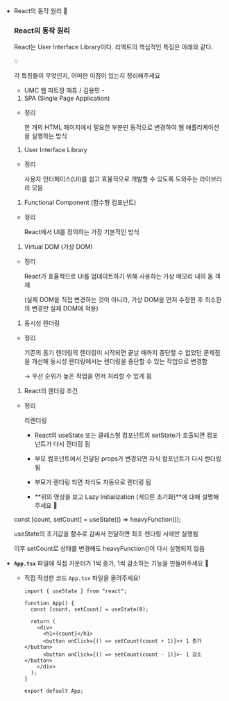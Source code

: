 - React의 동작 원리  🍠
    
    ### React의 동작 원리
    
    React는 User Interface Library이다. 리액트의 핵심적인 특징은 아래와 같다.
    
    <aside>
    💡
    
    각 특징들이 무엇인지, 어떠한 이점이 있는지 정리해주세요
    
    - UMC 웹 파트장 매튜 / 김용민 - 
    
    </aside>
    
    1. SPA (Single Page Application)
    - 정리
        
        한 개의 HTML 페이지에서 필요한 부분만 동적으로 변경하여 웹 애플리케이션을 실행하는 방식
        
    1. User Interface Library 
    - 정리
        
        사용자 인터페이스(UI)를 쉽고 효율적으로 개발할 수 있도록 도와주는 라이브러리 모음
        
    1. Functional Component (함수형 컴포넌트)
    - 정리
        
        React에서 UI를 정의하는 가장 기본적인 방식
        
    1. Virtual DOM (가상 DOM)
    - 정리
        
        React가 효율적으로 UI를 업데이트하기 위해 사용하는 가상 메모리 내의 돔 객체
        
        (실제 DOM을 직접 변경하는 것이 아니라, 가상 DOM을 먼저 수정한 후 최소한의 변경만 실제 DOM에 적용)
        
    1. 동시성 렌더링
    - 정리
        
        기존의 동기 렌더링의 렌더링이 시작되면 끝날 때까지 중단할 수 없었던 문제점을 개선해 동시성 렌더링에서는 렌더링을 중단할 수 있는 작업으로 변경함
        
        → 우선 순위가 높은 작업을 먼저 처리할 수 있게 됨
        
    1. React의 렌더링 조건
    - 정리
        
        리렌더링
        
        - React의 useState 또는 클래스형 컴포넌트의 setState가 호출되면 컴포넌트가 다시 렌더링 됨
        - 부모 컴포넌트에서 전달된 props가 변경되면 자식 컴포넌트가 다시 렌더링 됨
        - 부모가 렌더링 되면 자식도 자동으로 렌더링 됨

        - **위의 영상을 보고 Lazy Initialization (게으른 초기화)**에 대해 설명해주세요 🍠
    
    const [count, setCount] = useState(() => heavyFunction());
    
    useState의 초기값을 함수로 감싸서 전달하면 최초 렌더링 시에만 실행됨
    
    이후 setCount로 상태를 변경해도 heavyFunction()이 다시 실행되지 않음
    
- **`App.tsx`** 파일에 직접 카운터가 1씩 증가, 1씩 감소하는 기능을 만들어주세요 🍠
    - 직접 작성한 코드 `App.tsx` 파일을 올려주세요!
        
        ```tsx
        import { useState } from "react";
        
        function App() {
          const [count, setCount] = useState(0);
        
          return (
            <div>
              <h1>{count}</h1>
              <button onClick={() => setCount(count + 1)}>+ 1 증가</button>
              <button onClick={() => setCount(count - 1)}>- 1 감소</button>
            </div>
          );
        }
        
        export default App;
        
        ```
